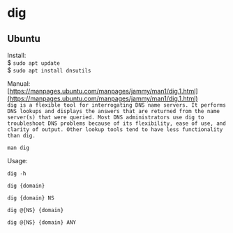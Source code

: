 # dig  

## Ubuntu  

Install:  
$ `sudo apt update`  
$ `sudo apt install dnsutils`  

Manual:  
[https://manpages.ubuntu.com/manpages/jammy/man1/dig.1.html](https://manpages.ubuntu.com/manpages/jammy/man1/dig.1.html)  
`dig is a flexible tool for interrogating DNS name servers. It performs DNS lookups and displays the answers that are returned from the name server(s) that were queried. Most DNS administrators use dig to troubleshoot DNS problems because of its flexibility, ease of use, and clarity of output. Other lookup tools tend to have less functionality than dig.`    

```
man dig
```  

Usage:  
```
dig -h
```  
```
dig {domain}
```  
```
dig {domain} NS
```  
```
dig @{NS} {domain}
```  
```
dig @{NS} {domain} ANY
```  
